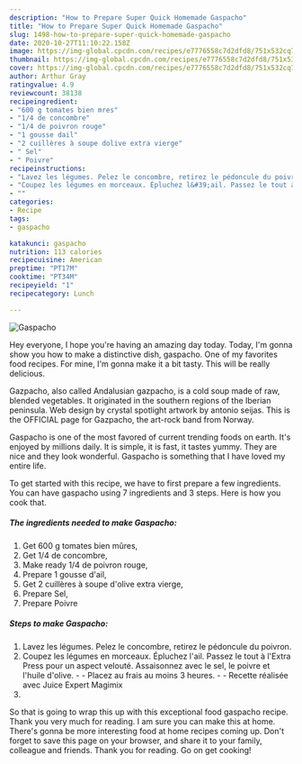 ```yaml
---
description: "How to Prepare Super Quick Homemade Gaspacho"
title: "How to Prepare Super Quick Homemade Gaspacho"
slug: 1498-how-to-prepare-super-quick-homemade-gaspacho
date: 2020-10-27T11:10:22.158Z
image: https://img-global.cpcdn.com/recipes/e7776558c7d2dfd8/751x532cq70/gaspacho-photo-principale-de-la-recette.jpg
thumbnail: https://img-global.cpcdn.com/recipes/e7776558c7d2dfd8/751x532cq70/gaspacho-photo-principale-de-la-recette.jpg
cover: https://img-global.cpcdn.com/recipes/e7776558c7d2dfd8/751x532cq70/gaspacho-photo-principale-de-la-recette.jpg
author: Arthur Gray
ratingvalue: 4.9
reviewcount: 38138
recipeingredient:
- "600 g tomates bien mres"
- "1/4 de concombre"
- "1/4 de poivron rouge"
- "1 gousse dail"
- "2 cuillères à soupe dolive extra vierge"
- " Sel"
- " Poivre"
recipeinstructions:
- "Lavez les légumes. Pelez le concombre, retirez le pédoncule du poivron."
- "Coupez les légumes en morceaux. Épluchez l&#39;ail. Passez le tout à l&#39;Extra Press pour un aspect velouté. Assaisonnez avec le sel, le poivre et l&#39;huile d&#39;olive.  Placez au frais au moins 3 heures.  Recette réalisée avec Juice Expert Magimix"
- ""
categories:
- Recipe
tags:
- gaspacho

katakunci: gaspacho 
nutrition: 113 calories
recipecuisine: American
preptime: "PT17M"
cooktime: "PT34M"
recipeyield: "1"
recipecategory: Lunch

---
```



![Gaspacho](https://img-global.cpcdn.com/recipes/e7776558c7d2dfd8/751x532cq70/gaspacho-photo-principale-de-la-recette.jpg)

Hey everyone, I hope you're having an amazing day today. Today, I'm gonna show you how to make a distinctive dish, gaspacho. One of my favorites food recipes. For mine, I'm gonna make it a bit tasty. This will be really delicious.

Gazpacho, also called Andalusian gazpacho, is a cold soup made of raw, blended vegetables. It originated in the southern regions of the Iberian peninsula. Web design by crystal spotlight artwork by antonio seijas. This is the OFFICIAL page for Gazpacho, the art-rock band from Norway.

Gaspacho is one of the most favored of current trending foods on earth. It's enjoyed by millions daily. It is simple, it is fast, it tastes yummy. They are nice and they look wonderful. Gaspacho is something that I have loved my entire life.


To get started with this recipe, we have to first prepare a few ingredients. You can have gaspacho using 7 ingredients and 3 steps. Here is how you cook that.

<!--inarticleads1-->

##### The ingredients needed to make Gaspacho:

1. Get 600 g tomates bien mûres,
1. Get 1/4 de concombre,
1. Make ready 1/4 de poivron rouge,
1. Prepare 1 gousse d&#39;ail,
1. Get 2 cuillères à soupe d&#39;olive extra vierge,
1. Prepare  Sel,
1. Prepare  Poivre




<!--inarticleads2-->

##### Steps to make Gaspacho:

1. Lavez les légumes. Pelez le concombre, retirez le pédoncule du poivron.
1. Coupez les légumes en morceaux. Épluchez l&#39;ail. Passez le tout à l&#39;Extra Press pour un aspect velouté. Assaisonnez avec le sel, le poivre et l&#39;huile d&#39;olive. -  - Placez au frais au moins 3 heures. -  - Recette réalisée avec Juice Expert Magimix
1. 




So that is going to wrap this up with this exceptional food gaspacho recipe. Thank you very much for reading. I am sure you can make this at home. There's gonna be more interesting food at home recipes coming up. Don't forget to save this page on your browser, and share it to your family, colleague and friends. Thank you for reading. Go on get cooking!
